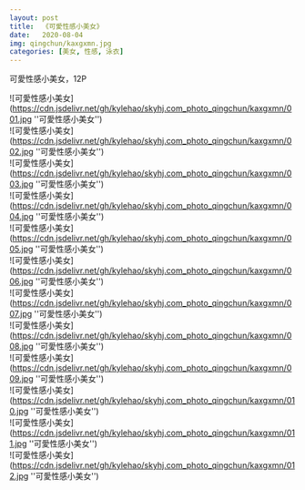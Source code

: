 ```yaml
---
layout: post
title:  《可愛性感小美女》
date:   2020-08-04
img: qingchun/kaxgxmn.jpg
categories: [美女, 性感, 泳衣]
---
```


可愛性感小美女，12P

![可愛性感小美女](https://cdn.jsdelivr.net/gh/kylehao/skyhj.com_photo_qingchun/kaxgxmn/001.jpg ''可愛性感小美女'') <br>
![可愛性感小美女](https://cdn.jsdelivr.net/gh/kylehao/skyhj.com_photo_qingchun/kaxgxmn/002.jpg ''可愛性感小美女'') <br>
![可愛性感小美女](https://cdn.jsdelivr.net/gh/kylehao/skyhj.com_photo_qingchun/kaxgxmn/003.jpg ''可愛性感小美女'') <br>
![可愛性感小美女](https://cdn.jsdelivr.net/gh/kylehao/skyhj.com_photo_qingchun/kaxgxmn/004.jpg ''可愛性感小美女'') <br>
![可愛性感小美女](https://cdn.jsdelivr.net/gh/kylehao/skyhj.com_photo_qingchun/kaxgxmn/005.jpg ''可愛性感小美女'') <br>
![可愛性感小美女](https://cdn.jsdelivr.net/gh/kylehao/skyhj.com_photo_qingchun/kaxgxmn/006.jpg ''可愛性感小美女'') <br>
![可愛性感小美女](https://cdn.jsdelivr.net/gh/kylehao/skyhj.com_photo_qingchun/kaxgxmn/007.jpg ''可愛性感小美女'') <br>
![可愛性感小美女](https://cdn.jsdelivr.net/gh/kylehao/skyhj.com_photo_qingchun/kaxgxmn/008.jpg ''可愛性感小美女'') <br>
![可愛性感小美女](https://cdn.jsdelivr.net/gh/kylehao/skyhj.com_photo_qingchun/kaxgxmn/009.jpg ''可愛性感小美女'') <br>
![可愛性感小美女](https://cdn.jsdelivr.net/gh/kylehao/skyhj.com_photo_qingchun/kaxgxmn/010.jpg ''可愛性感小美女'') <br>
![可愛性感小美女](https://cdn.jsdelivr.net/gh/kylehao/skyhj.com_photo_qingchun/kaxgxmn/011.jpg ''可愛性感小美女'') <br>
![可愛性感小美女](https://cdn.jsdelivr.net/gh/kylehao/skyhj.com_photo_qingchun/kaxgxmn/012.jpg ''可愛性感小美女'') <br>
